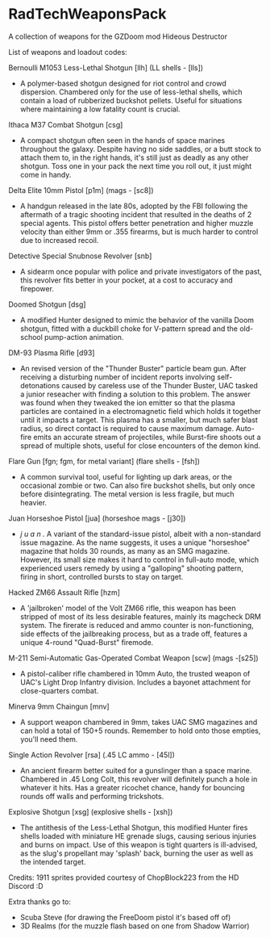 # RadTechWeaponsPack

A collection of weapons for the GZDoom mod Hideous Destructor

List of weapons and loadout codes:

 Bernoulli M1053 Less-Lethal Shotgun [llh] (LL shells - [lls])

- A polymer-based shotgun designed for riot control and crowd dispersion.
     Chambered only for the use of less-lethal shells, which contain
     a load of rubberized buckshot pellets. Useful for situations where
     maintaining a low fatality count is crucial.

Ithaca M37 Combat Shotgun [csg]

- A compact shotgun often seen in the hands of space marines throughout the galaxy.
     Despite having no side saddles, or a butt stock to attach them to, in the right
     hands, it's still just as deadly as any other shotgun. Toss one in your pack the
     next time you roll out, it just might come in handy.

Delta Elite 10mm Pistol [p1m] (mags - [sc8])

- A handgun released in the late 80s, adopted by the FBI following
     the aftermath of a tragic shooting incident that resulted in the
     deaths of 2 special agents. This pistol offers better penetration
     and higher muzzle velocity than either 9mm or .355 firearms, but
     is much harder to control due to increased recoil.

Detective Special Snubnose Revolver [snb]

- A sidearm once popular with police and private investigators of
     the past, this revolver fits better in your pocket, at a cost to
     accuracy and firepower.

Doomed Shotgun [dsg]

- A modified Hunter designed to mimic the behavior of the vanilla
     Doom shotgun, fitted with a duckbill choke for V-pattern spread
     and the old-school pump-action animation.

DM-93 Plasma Rifle [d93]

- An revised version of the "Thunder Buster" particle beam gun. After
    receiving a disturbing number of incident reports involving self-
    detonations caused by careless use of the Thunder Buster, UAC tasked
    a junior reseacher with finding a solution to this problem. The answer
    was found when they tweaked the ion emitter so that the plasma particles
    are contained in a electromagnetic field which holds it together until
    it impacts a target. This plasma has a smaller, but much safer blast
    radius, so direct contact is required to cause maximum damage. Auto-fire
    emits an accurate stream of projectiles, while Burst-fire shoots out a
    spread of multiple shots, useful for close encounters of the demon kind.

Flare Gun [fgn; fgm, for metal variant] (flare shells - [fsh])

- A common survival tool, useful for lighting up dark areas,
     or the occasional zombie or two. Can also fire buckshot shells,
     but only once before disintegrating. The metal version is less
     fragile, but much heavier.

Juan Horseshoe Pistol [jua] (horseshoe mags - [j30])

- *j u a n .* A variant of the standard-issue pistol, albeit with a
non-standard issue magazine. As the name suggests, it uses a unique
"horseshoe" magazine that holds 30 rounds, as many as an SMG magazine.
However, its small size makes it hard to control in full-auto mode,
which experienced users remedy by using a "galloping" shooting pattern,
firing in short, controlled bursts to stay on target.

Hacked ZM66 Assault Rifle [hzm]

- A 'jailbroken' model of the Volt ZM66 rifle, this weapon has been
     stripped of most of its less desirable features, mainly its
     magcheck DRM system. The firerate is reduced and ammo counter is
     non-functioning, side effects of the jailbreaking process, but as
     a trade off, features a unique 4-round "Quad-Burst" firemode.

M-211 Semi-Automatic Gas-Operated Combat Weapon [scw] (mags -[s25])

- A pistol-caliber rifle chambered in 10mm Auto, the trusted weapon
     of UAC's Light Drop Infantry division. Includes a bayonet attachment
     for close-quarters combat.

Minerva 9mm Chaingun [mnv]

- A support weapon chambered in 9mm, takes UAC SMG magazines and can
     hold a total of 150+5 rounds. Remember to hold onto those empties,
     you'll need them.

Single Action Revolver [rsa] (.45 LC ammo - [45l])

- An ancient firearm better suited for a gunslinger than a space marine.
     Chambered in .45 Long Colt, this revolver will definitely punch a hole
     in whatever it hits. Has a greater ricochet chance, handy for bouncing
     rounds off walls and performing trickshots.

Explosive Shotgun [xsg] (explosive shells - [xsh])

- The antithesis of the Less-Lethal Shotgun, this modified Hunter fires
 shells loaded with miniature HE grenade slugs, causing serious injuries
 and burns on impact. Use of this weapon is tight quarters is ill-advised,
 as the slug's propellant may 'splash' back, burning the user as well as
 the intended target.

Credits:
1911 sprites provided courtesy of ChopBlock223 from the HD Discord :D

Extra thanks go to:

- Scuba Steve (for drawing the FreeDoom pistol it's based off of)
- 3D Realms (for the muzzle flash based on one from Shadow Warrior)
